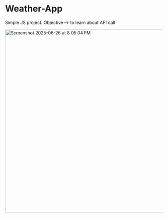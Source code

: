 # Weather-App

Simple JS project.
Objective--> to learn about API call

<img width="588" alt="Screenshot 2025-06-26 at 8 05 04 PM" src="https://github.com/user-attachments/assets/f6357422-167f-4d01-951f-3df375e3ca72" />
